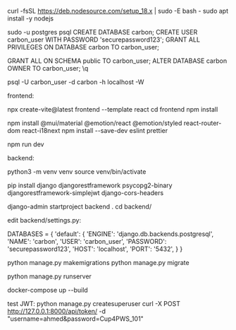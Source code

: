 
curl -fsSL https://deb.nodesource.com/setup_18.x | sudo -E bash -
sudo apt install -y nodejs


sudo -u postgres psql
CREATE DATABASE carbon;
CREATE USER carbon_user WITH PASSWORD 'securepassword123';
GRANT ALL PRIVILEGES ON DATABASE carbon TO carbon_user;

GRANT ALL ON SCHEMA public TO carbon_user;
ALTER DATABASE carbon OWNER TO carbon_user;
\q

psql -U carbon_user -d carbon -h localhost -W

frontend:

npx create-vite@latest frontend --template react
cd frontend
npm install

npm install @mui/material @emotion/react @emotion/styled react-router-dom react-i18next
npm install --save-dev eslint prettier

npm run dev

backend:

python3 -m venv venv
source venv/bin/activate

pip install django djangorestframework psycopg2-binary djangorestframework-simplejwt django-cors-headers

django-admin startproject backend .
cd backend/

edit backend/settings.py: 

DATABASES = {
    'default': {
        'ENGINE': 'django.db.backends.postgresql',
        'NAME': 'carbon',
        'USER': 'carbon_user',
        'PASSWORD': 'securepassword123',
        'HOST': 'localhost',
        'PORT': '5432',
    }
}

python manage.py makemigrations
python manage.py migrate

python manage.py runserver

docker-compose up --build

test JWT:
python manage.py createsuperuser
curl -X POST http://127.0.0.1:8000/api/token/ -d "username=ahmed&password=Cup4PWS_101"